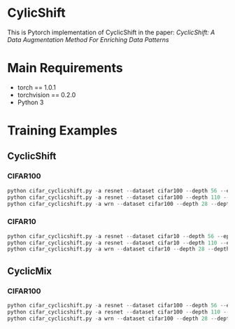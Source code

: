 
# CylicShift

This is Pytorch implementation of CyclicShift in the paper: *CyclicShift: A Data Augmentation Method For Enriching Data Patterns*

# Main Requirements
* torch == 1.0.1
* torchvision == 0.2.0
* Python 3
# Training Examples

## CyclicShift
### CIFAR100
```python
python cifar_cyclicshift.py -a resnet --dataset cifar100 --depth 56 --epochs 300 --schedule 150 225 --gamma 0.1 --wd 1e-4 --checkpoint checkpoint/cifar100/resnet-56-cyclicshift-1 --p 0.5
python cifar_cyclicshift.py -a resnet --dataset cifar100 --depth 110 --epochs 300 --schedule 150 225 --gamma 0.1 --wd 1e-4 --checkpoint checkpoint/cifar100/resnet-110-cyclicshift-1 --p 0.5
python cifar_cyclicshift.py -a wrn --dataset cifar100 --depth 28 --depth 28 --widen-factor 10 --drop 0.3 --epochs 200 --schedule 60 120 160 --wd 5e-4 --gamma 0.1 --checkpoint checkpoint/cifar100/WRN-28-10-drop-cyclicshift-1 --p 0.5
```
### CIFAR10
```python
python cifar_cyclicshift.py -a resnet --dataset cifar10 --depth 56 --epochs 300 --schedule 150 225 --gamma 0.1 --wd 1e-4 --checkpoint checkpoint/cifar10/resnet-56-cyclicshift-1 --p 0.5
python cifar_cyclicshift.py -a resnet --dataset cifar10 --depth 110 --epochs 300 --schedule 150 225 --gamma 0.1 --wd 1e-4 --checkpoint checkpoint/cifar10/resnet-110-cyclicshift-1 --p 0.5
python cifar_cyclicshift.py -a wrn --dataset cifar10 --depth 28 --depth 28 --widen-factor 10 --drop 0.3 --epochs 200 --schedule 60 120 160 --wd 5e-4 --gamma 0.1 --checkpoint checkpoint/cifar10/WRN-28-10-drop-cyclicshift-1 --p 0.5
```
## CyclicMix
### CIFAR100
```python
python cifar_cyclicshift.py -a resnet --dataset cifar100 --depth 56 --epochs 300 --schedule 150 225 --gamma 0.1 --wd 1e-4 --checkpoint checkpoint/cifar100/resnet-56-cyclicshift-1 --p 0.5 --beta 1 --cutmix_prob 0.8
python cifar_cyclicshift.py -a resnet --dataset cifar100 --depth 110 --epochs 300 --schedule 150 225 --gamma 0.1 --wd 1e-4 --checkpoint checkpoint/cifar100/resnet-110-cyclicshift-1 --p 0.5 --beta 1 --cutmix_prob 0.8
python cifar_cyclicshift.py -a wrn --dataset cifar100 --depth 28 --depth 28 --widen-factor 10 --drop 0.3 --epochs 200 --schedule 60 120 160 --wd 5e-4 --gamma 0.1 --checkpoint checkpoint/cifar100/WRN-28-10-drop-cyclicshift-1 --p 0.5 --beta 1 --cutmix_prob 0.8
```
